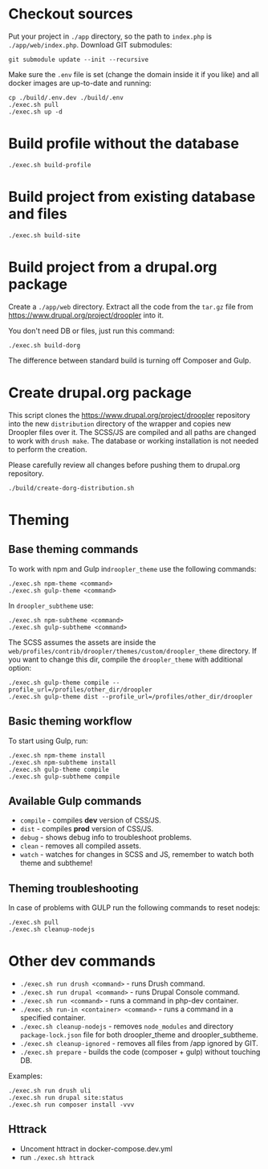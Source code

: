 # Checkout sources

Put your project in `./app` directory, so the path to `index.php` is `./app/web/index.php`. Download GIT submodules:

    git submodule update --init --recursive

Make sure the `.env` file is set (change the domain inside it if you like) and all docker images are up-to-date and running:
    
    cp ./build/.env.dev ./build/.env
    ./exec.sh pull
    ./exec.sh up -d

# Build profile without the database

    ./exec.sh build-profile
    
# Build project from existing database and files

    ./exec.sh build-site
    
# Build project from a drupal.org package

Create a `./app/web` directory. Extract all the code from the `tar.gz` file from https://www.drupal.org/project/droopler into it.

You don't need DB or files, just run this command:

    ./exec.sh build-dorg

The difference between standard build is turning off Composer and Gulp.

# Create drupal.org package

This script clones the https://www.drupal.org/project/droopler repository into 
the new `distribution` directory of the wrapper and copies new Droopler files over it.
The SCSS/JS are compiled and all paths are changed to work with `drush make`. 
The database or working installation is not needed to perform the creation.

Please carefully review all changes before pushing them to drupal.org repository.

    ./build/create-dorg-distribution.sh

# Theming
## Base theming commands

To work with npm and Gulp in`droopler_theme` use the following commands:

    ./exec.sh npm-theme <command>
    ./exec.sh gulp-theme <command>
    
In `droopler_subtheme` use:

    ./exec.sh npm-subtheme <command>
    ./exec.sh gulp-subtheme <command>
    
The SCSS assumes the assets are inside the `web/profiles/contrib/droopler/themes/custom/droopler_theme` 
directory. If you want to change this dir, compile the `droopler_theme` with additional option:

    ./exec.sh gulp-theme compile --profile_url=/profiles/other_dir/droopler
    ./exec.sh gulp-theme dist --profile_url=/profiles/other_dir/droopler
    
## Basic theming workflow

To start using Gulp, run:

    ./exec.sh npm-theme install
    ./exec.sh npm-subtheme install
    ./exec.sh gulp-theme compile
    ./exec.sh gulp-subtheme compile
    
## Available Gulp commands

* `compile` - compiles **dev** version of CSS/JS.
* `dist` - compiles **prod** version of CSS/JS.
* `debug` - shows debug info to troubleshoot problems.
* `clean` - removes all compiled assets.
* `watch` - watches for changes in SCSS and JS, remember to watch both theme and subtheme!

## Theming troubleshooting

In case of problems with GULP run the following commands to reset nodejs:

    ./exec.sh pull
    ./exec.sh cleanup-nodejs

# Other dev commands
    
* `./exec.sh run drush <command>` - runs Drush command.
* `./exec.sh run drupal <command>` - runs Drupal Console command.
* `./exec.sh run <command>` - runs a command in php-dev container.
* `./exec.sh run-in <container> <command>` - runs a command in a specified container.
* `./exec.sh cleanup-nodejs` - removes `node_modules` and directory `package-lock.json` file for both droopler_theme and droopler_subtheme.
* `./exec.sh cleanup-ignored` - removes all files from /app ignored by GIT.
* `./exec.sh prepare` - builds the code (composer + gulp) without touching DB.

    
Examples:

    ./exec.sh run drush uli
    ./exec.sh run drupal site:status
    ./exec.sh run composer install -vvv

## Httrack

* Uncoment httract in docker-compose.dev.yml
* run `./exec.sh httrack`